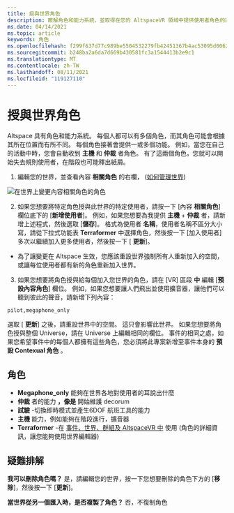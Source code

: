 ```yaml
---
title: 授與世界角色
description: 瞭解角色和能力系統，並取得在您的 AltspaceVR 領域中提供使用者角色的逐步指示。
ms.date: 04/14/2021
ms.topic: article
keywords: 角色
ms.openlocfilehash: f299f637d77c989be5504532279fb42451367b4ac53095d00627f67402dd8552
ms.sourcegitcommit: b248ba2a6da7d669b430581fc3a1544413b2e9c1
ms.translationtype: MT
ms.contentlocale: zh-TW
ms.lasthandoff: 08/11/2021
ms.locfileid: "119127110"
---
```

# <a name="granting-world-roles"></a>授與世界角色

Altspace 具有角色和能力系統。 每個人都可以有多個角色，而其角色可能會根據其所在位置而有所不同。 每個角色接著會提供一或多個功能。 例如，當您在自己的活動中時，您會自動收到 **主機** 和 **仲裁** 者角色。 有了這兩個角色，您就可以開始失去規則使用者，在階段也可能釋出紙屑。

1. 編輯您的世界，並查看內容 **相關角色** 的右欄， ([如何管理世界](managing-worlds.md)) 

![在世界上變更內容相關角色的角色](images/granting-roles.png)

2. 如果您想要將特定角色授與此世界的特定使用者，請按一下 [內容 **相關角色**] 欄位底下的 [**新增使用者**]。 例如，如果您想要為我提供 **主機**  +  **仲裁** 者，請新增上述程式，然後選取 [**儲存**]。 格式為使用者 **名稱**，使用者名稱不區分大小寫，請從下拉式功能表 **Terraformer** 中選擇角色，然後按一下 [加入使用者] 多次以繼續加入更多使用者，然後按一下 [ **更新**]。

* 為了讓變更在 Altspace 生效，您應該重設世界強制所有人重新加入的空間，或讓每位使用者都有新的角色重新加入世界。

3. 如果您想要將角色授與給每個加入您世界的角色，請在 [VR] 區段 **中** 編輯 [**預設內容角色**] 欄位。 例如，如果您想要讓人們飛出並使用擴音器，讓他們可以聽到彼此的聲音，請新增下列內容：

```
pilot,megaphone_only
```

選取 [ **更新**] 之後，請重設世界中的空間。 這只會影響此世界。 如果您想要將角色授與整個 Universe，請在 Universe 上編輯相同的欄位。 事件的相同之處，如果您希望事件中的每個人都擁有這些角色，您必須將此專案新增至事件本身的 **預設 Contexual 角色** 。

## <a name="roles"></a>角色

* **Megaphone_only** 能夠在世界各地對使用者的耳說出什麼
* **仲裁** 者的能力 **，像是** 開始維護 decorum
* **試驗** -切換即時模式並產生6DOF 航班工具的能力
* **主機** 能力，例如能夠在階段進行，擴音器
* **Terraformer** -在 [事件、世界、群組及 AltspaceVR 中](../getting-started/roles.md) 使用 (角色的詳細資訊，讓您能夠使用世界編輯器) 

## <a name="troubleshooting"></a>疑難排解

**我可以刪除角色嗎？**
是，請編輯您的世界，按一下您想要刪除的角色下方的 [**移除**]，然後按一下 [**更新**]。

**當世界從另一個匯入時，是否複製了角色？**
否，不復制角色